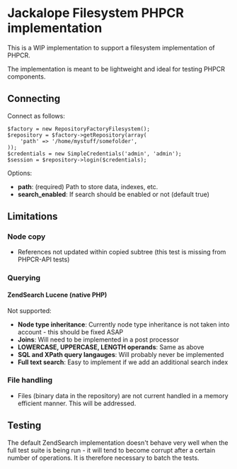 Jackalope Filesystem PHPCR implementation
=========================================

This is a WIP implementation to support a filesystem implementation of PHPCR.

The implementation is meant to be lightweight and ideal for testing PHPCR
components.

Connecting
----------

Connect as follows:

    $factory = new RepositoryFactoryFilesystem();
    $repository = $factory->getRepository(array(
        'path' => '/home/mystuff/somefolder',
    ));
    $credentials = new SimpleCredentials('admin', 'admin');
    $session = $repository->login($credentials);

Options:

- **path**: (required) Path to store data, indexes, etc.
- **search_enabled**: If search should be enabled or not (default true)

Limitations
-----------

### Node copy

- References not updated within copied subtree (this test is missing from
  PHPCR-API tests)

### Querying

#### ZendSearch Lucene (native PHP)

Not supported:

- **Node type inheritance**: Currently node type inheritance is not taken into
  account - this should be fixed ASAP
- **Joins**: Will need to be implemented in a post processor
- **LOWERCASE, UPPERCASE, LENGTH operands**: Same as above
- **SQL and XPath query langauges**: Will probably never be implemented
- **Full text search**: Easy to implement if we add an additional search index

### File handling

- Files (binary data in the repository) are not current handled in a memory
  efficient manner. This will be addressed.

Testing
-------

The default ZendSearch implementation doesn't behave very well when the full
test suite is being run - it will tend to become corrupt after a certain
number of operations. It is therefore necessary to batch the tests.
